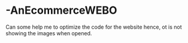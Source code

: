 # -AnEcommerceWEBO
Can some help me to optimize the code for the website hence, ot is not showing the images when opened.


